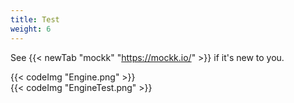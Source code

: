 ```yaml
---
title: Test
weight: 6
---
```


See {{< newTab "mockk" "https://mockk.io/" >}} if it's new to you.

{{< codeImg "Engine.png" >}} 
<br>
{{< codeImg "EngineTest.png" >}}
